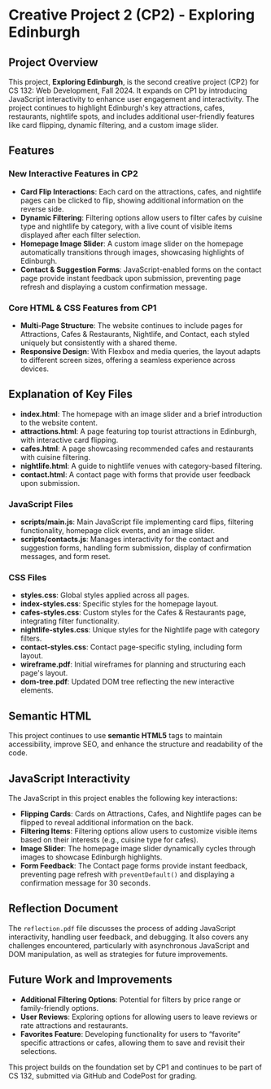 # Creative Project 2 (CP2) - Exploring Edinburgh

## Project Overview
This project, **Exploring Edinburgh**, is the second creative project (CP2) for CS 132: Web Development, Fall 2024. It expands on CP1 by introducing JavaScript interactivity to enhance user engagement and interactivity. The project continues to highlight Edinburgh's key attractions, cafes, restaurants, nightlife spots, and includes additional user-friendly features like card flipping, dynamic filtering, and a custom image slider.

## Features
### New Interactive Features in CP2
- **Card Flip Interactions**: Each card on the attractions, cafes, and nightlife pages can be clicked to flip, showing additional information on the reverse side.
- **Dynamic Filtering**: Filtering options allow users to filter cafes by cuisine type and nightlife by category, with a live count of visible items displayed after each filter selection.
- **Homepage Image Slider**: A custom image slider on the homepage automatically transitions through images, showcasing highlights of Edinburgh.
- **Contact & Suggestion Forms**: JavaScript-enabled forms on the contact page provide instant feedback upon submission, preventing page refresh and displaying a custom confirmation message.

### Core HTML & CSS Features from CP1
- **Multi-Page Structure**: The website continues to include pages for Attractions, Cafes & Restaurants, Nightlife, and Contact, each styled uniquely but consistently with a shared theme.
- **Responsive Design**: With Flexbox and media queries, the layout adapts to different screen sizes, offering a seamless experience across devices.

## Explanation of Key Files
- **index.html**: The homepage with an image slider and a brief introduction to the website content.
- **attractions.html**: A page featuring top tourist attractions in Edinburgh, with interactive card flipping.
- **cafes.html**: A page showcasing recommended cafes and restaurants with cuisine filtering.
- **nightlife.html**: A guide to nightlife venues with category-based filtering.
- **contact.html**: A contact page with forms that provide user feedback upon submission.
  
### JavaScript Files
- **scripts/main.js**: Main JavaScript file implementing card flips, filtering functionality, homepage click events, and an image slider.
- **scripts/contacts.js**: Manages interactivity for the contact and suggestion forms, handling form submission, display of confirmation messages, and form reset.

### CSS Files
- **styles.css**: Global styles applied across all pages.
- **index-styles.css**: Specific styles for the homepage layout.
- **cafes-styles.css**: Custom styles for the Cafes & Restaurants page, integrating filter functionality.
- **nightlife-styles.css**: Unique styles for the Nightlife page with category filters.
- **contact-styles.css**: Contact page-specific styling, including form layout.
- **wireframe.pdf**: Initial wireframes for planning and structuring each page's layout.
- **dom-tree.pdf**: Updated DOM tree reflecting the new interactive elements.

## Semantic HTML
This project continues to use **semantic HTML5** tags to maintain accessibility, improve SEO, and enhance the structure and readability of the code.

## JavaScript Interactivity
The JavaScript in this project enables the following key interactions:
- **Flipping Cards**: Cards on Attractions, Cafes, and Nightlife pages can be flipped to reveal additional information on the back.
- **Filtering Items**: Filtering options allow users to customize visible items based on their interests (e.g., cuisine type for cafes).
- **Image Slider**: The homepage image slider dynamically cycles through images to showcase Edinburgh highlights.
- **Form Feedback**: The Contact page forms provide instant feedback, preventing page refresh with `preventDefault()` and displaying a confirmation message for 30 seconds.

## Reflection Document
The `reflection.pdf` file discusses the process of adding JavaScript interactivity, handling user feedback, and debugging. It also covers any challenges encountered, particularly with asynchronous JavaScript and DOM manipulation, as well as strategies for future improvements.

## Future Work and Improvements
- **Additional Filtering Options**: Potential for filters by price range or family-friendly options.
- **User Reviews**: Exploring options for allowing users to leave reviews or rate attractions and restaurants.
- **Favorites Feature**: Developing functionality for users to “favorite” specific attractions or cafes, allowing them to save and revisit their selections.

This project builds on the foundation set by CP1 and continues to be part of CS 132, submitted via GitHub and CodePost for grading.
